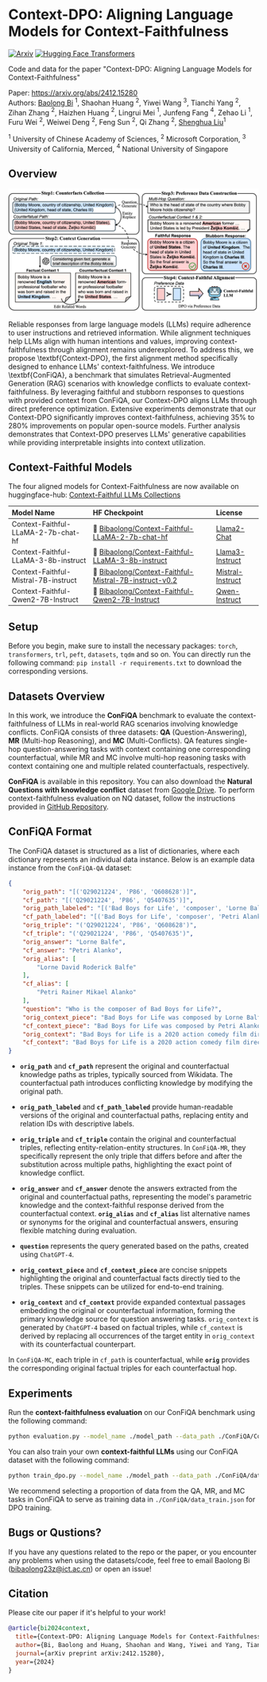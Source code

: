 Context-DPO: Aligning Language Models for Context-Faithfulness
===

[![Arxiv](https://img.shields.io/badge/arXiv-2412.15280-B21A1B)](https://arxiv.org/abs/2412.15280)
[![Hugging Face Transformers](https://img.shields.io/badge/%F0%9F%A4%97-Transformers-blue)](https://github.com/huggingface/transformers)

Code and data for the paper "Context-DPO: Aligning Language Models for Context-Faithfulness"

Paper: https://arxiv.org/abs/2412.15280  
Authors: [Baolong Bi](https://byronbbl.github.io/) $^{1}$, Shaohan Huang $^{2}$, Yiwei Wang $^{3}$, Tianchi Yang $^{2}$, Zihan Zhang $^{2}$, Haizhen Huang $^{2}$, Lingrui Mei $^{1}$, Junfeng Fang $^{4}$, Zehao Li $^{1}$, Furu Wei $^{2}$, Weiwei Deng $^{2}$, Feng Sun $^{2}$, Qi Zhang $^{2}$, [Shenghua Liu](https://shenghua-liu.github.io/)$^{1}$  

$^1$ University of Chinese Academy of Sciences, $^2$ Microsoft Corporation, $^3$ University of California, Merced, $^4$ National University of Singapore  

## Overview

![Context-DPO](overview.jpg)

Reliable responses from large language models (LLMs) require adherence to user instructions and retrieved information. While alignment techniques help LLMs align with human intentions and values, improving context-faithfulness through alignment remains underexplored. To address this, we propose \textbf{Context-DPO}, the first alignment method specifically designed to enhance LLMs' context-faithfulness. We introduce \textbf{ConFiQA}, a benchmark that simulates Retrieval-Augmented Generation (RAG) scenarios with knowledge conflicts to evaluate context-faithfulness. By leveraging faithful and stubborn responses to questions with provided context from ConFiQA, our Context-DPO aligns LLMs through direct preference optimization. Extensive experiments demonstrate that our Context-DPO significantly improves context-faithfulness, achieving 35\% to 280\% improvements on popular open-source models. Further analysis demonstrates that Context-DPO preserves LLMs' generative capabilities while providing interpretable insights into context utilization.

## Context-Faithful Models
The four aligned models for Context-Faithfulness are now available on huggingface-hub: [Context-Faithful LLMs Collections](https://huggingface.co/collections/Bibaolong/context-faithful-llms-676b783a6f93172ba99751cf)

| Model Name                | HF Checkpoint                                                                              | License |
|:--------------------------|:-------------------------------------------------------------------------------------------| :--- |
| Context-Faithful-LLaMA-2-7b-chat-hf | 🤗 [Bibaolong/Context-Faithful-LLaMA-2-7b-chat-hf](https://huggingface.co/Bibaolong/Context-Faithful-LLaMA-2-7b-chat-hf) | [Llama2-Chat](https://ai.meta.com/resources/models-and-libraries/llama-downloads/)|
| Context-Faithful-LLaMA-3-8b-instruct  | 🤗 [Bibaolong/Context-Faithful-LLaMA-3-8b-instruct](https://huggingface.co/Bibaolong/Context-Faithful-LLaMA-3-8b-instruct)         | [Llama3-Instruct](https://ai.meta.com/resources/models-and-libraries/llama-downloads/)|
| Context-Faithful-Mistral-7B-instruct  | 🤗 [Bibaolong/Context-Faithful-Mistral-7B-instruct-v0.2](https://huggingface.co/Bibaolong/Context-Faithful-Mistral-7B-instruct-v0.2)         | [Mistral-Instruct](https://mistral.ai/contact/)|
| Context-Faithful-Qwen2-7B-Instruct  | 🤗 [Bibaolong/Context-Faithful-Qwen2-7B-Instruct](https://huggingface.co/Bibaolong/Context-Faithful-Qwen2-7B-Instruct)         | [Qwen-Instruct](https://github.com/QwenLM/Qwen/blob/main/LICENSE)|

## Setup

Before you begin, make sure to install the necessary packages: `torch`, `transformers`, `trl`, `peft`, `datasets`, `tqdm` and so on. You can directly run the following command: `pip install -r requirements.txt` to download the corresponding versions.

## Datasets Overview

In this work, we introduce the **ConFiQA** benchmark to evaluate the context-faithfulness of LLMs in real-world RAG scenarios involving knowledge conflicts.
ConFiQA consists of three datasets: **QA** (Question-Answering), **MR** (Multi-hop Reasoning), and **MC** (Multi-Conflicts).
QA features single-hop question-answering tasks with context containing one corresponding counterfactual, while MR and MC involve multi-hop reasoning tasks with context containing one and multiple related counterfactuals, respectively.

**ConFiQA** is available in this repository. You can also download the **Natural Questions with knowledge conflict** dataset from [Google Drive](https://drive.google.com/file/d/1DJ1ajmLNAKVTBWnM7SkP93EYQ2cav3Mk/view).  To perform context-faithfulness evaluation on NQ dataset, follow the instructions provided in [GitHub Repository](https://github.com/wzhouad/context-faithful-llm/tree/main?tab=readme-ov-file).

## ConFiQA Format

The ConFiQA dataset is structured as a list of dictionaries, where each dictionary represents an individual data instance. Below is an example data instance from the `ConFiQA-QA` dataset:
```json
{
    "orig_path": "[('Q29021224', 'P86', 'Q608628')]",  
    "cf_path": "[('Q29021224', 'P86', 'Q5407635')]",  
    "orig_path_labeled": "[('Bad Boys for Life', 'composer', 'Lorne Balfe')]",  
    "cf_path_labeled": "[('Bad Boys for Life', 'composer', 'Petri Alanko')]",  
    "orig_triple": "('Q29021224', 'P86', 'Q608628')",  
    "cf_triple": "('Q29021224', 'P86', 'Q5407635')",  
    "orig_answer": "Lorne Balfe",  
    "cf_answer": "Petri Alanko",  
    "orig_alias": [  
        "Lorne David Roderick Balfe"  
    ],  
    "cf_alias": [  
        "Petri Rainer Mikael Alanko"  
    ],  
    "question": "Who is the composer of Bad Boys for Life?",  
    "orig_context_piece": "Bad Boys for Life was composed by Lorne Balfe.",  
    "cf_context_piece": "Bad Boys for Life was composed by Petri Alanko.",  
    "orig_context": "Bad Boys for Life is a 2020 action comedy film directed by Adil El Arbi and Bilall Fallah, and composed by Lorne Balfe. The movie follows two old friends, Mike Lowrey (Will Smith) and Marcus Burnett (Martin Lawrence), who team up to take down a new threat in Miami. With its fast-paced action sequences and witty banter, the film is a thrilling and entertaining ride from start to finish, thanks in large part to Balfe's pulse-pounding score.",  
    "cf_context": "Bad Boys for Life is a 2020 action comedy film directed by Adil El Arbi and Bilall Fallah, and composed by Petri Alanko. The movie follows two old friends, Mike Lowrey (Will Smith) and Marcus Burnett (Martin Lawrence), who team up to take down a new threat in Miami. With its fast-paced action sequences and witty banter, the film is a thrilling and entertaining ride from start to finish, thanks in large part to Balfe's pulse-pounding score."  
}
```

- **`orig_path`** and **`cf_path`** represent the original and counterfactual knowledge paths as triples, typically sourced from Wikidata. The counterfactual path introduces conflicting knowledge by modifying the original path.  

- **`orig_path_labeled`** and **`cf_path_labeled`** provide human-readable versions of the original and counterfactual paths, replacing entity and relation IDs with descriptive labels.  

- **`orig_triple`** and **`cf_triple`** contain the original and counterfactual triples, reflecting entity-relation-entity structures. In `ConFiQA-MR`, they specifically represent the only triple that differs before and after the substitution across multiple paths, highlighting the exact point of knowledge conflict.   

- **`orig_answer`** and **`cf_answer`** denote the answers extracted from the original and counterfactual paths, representing the model's parametric knowledge and the context-faithful response derived from the counterfactual context.  **`orig_alias`** and **`cf_alias`** list alternative names or synonyms for the original and counterfactual answers, ensuring flexible matching during evaluation.  

- **`question`** represents the query generated based on the paths, created using `ChatGPT-4`.  

- **`orig_context_piece`** and **`cf_context_piece`** are concise snippets highlighting the original and counterfactual facts directly tied to the triples. These snippets can be utilized for end-to-end training.  

- **`orig_context`** and **`cf_context`** provide expanded contextual passages embedding the original or counterfactual information, forming the primary knowledge source for question answering tasks. `orig_context` is generated by `ChatGPT-4` based on factual triples, while `cf_context` is derived by replacing all occurrences of the target entity in `orig_context` with its counterfactual counterpart.


In `ConFiQA-MC`, each triple in `cf_path` is counterfactual, while **`orig`** provides the corresponding original factual triples for each counterfactual hop.



## Experiments

Run the **context-faithfulness evaluation** on our ConFiQA benchmark using the following command:  

```bash
python evaluation.py --model_name ./model_path --data_path ./ConFiQA/ConFiQA-QA.json --output_path ./result/output.json
```

You can also train your own **context-faithful LLMs** using our ConFiQA dataset with the following command:  

```bash
python train_dpo.py --model_name ./model_path --data_path ./ConFiQA/data_train.json --points_path ./check_points --save_path ./context-faithful_model
```
We recommend selecting a proportion of data from the QA, MR, and MC tasks in ConFiQA to serve as training data in `./ConFiQA/data_train.json` for DPO training.

## Bugs or Qustions?

If you have any questions related to the repo or the paper, or you encounter any problems when using the datasets/code, feel free to email Baolong Bi (bibaolong23z@ict.ac.cn) or open an issue!

## Citation

Please cite our paper if it's helpful to your work!
```bibtex
@article{bi2024context,
  title={Context-DPO: Aligning Language Models for Context-Faithfulness},
  author={Bi, Baolong and Huang, Shaohan and Wang, Yiwei and Yang, Tianchi and Zhang, Zihan and Huang, Haizhen and Mei, Lingrui and Fang, Junfeng and Li, Zehao and Wei, Furu and others},
  journal={arXiv preprint arXiv:2412.15280},
  year={2024}
}
```
